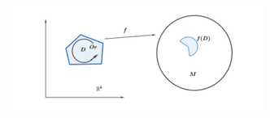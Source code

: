 <img src="https://github.com/McFuing/images-hosting/raw/main/images/chain.6it5g7g3mg80.png" alt="chain" />
<!--stackedit_data:
eyJoaXN0b3J5IjpbMjI5Mzc3ODMyLC0yMDg4NzQ2NjEyLDQ5Nz
gxODgxMCwtNzMzOTIwNTk0LC0xMDEyNjIyOTA4LC0yMDc2ODky
MTY1LC02NDk3OTUxOTVdfQ==
-->